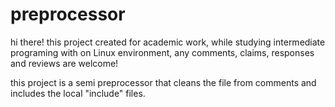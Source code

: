 # preprocessor
hi there!
this project created for academic work, while studying intermediate programing with on Linux environment,
any comments, claims, responses and reviews are welcome!

this project is a semi preprocessor that cleans the file from comments and includes the local "include" files.
